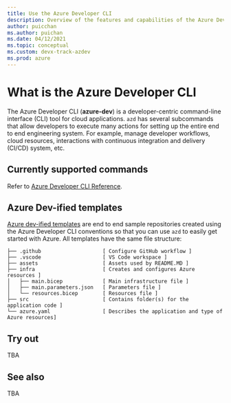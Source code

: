 ```yaml
---
title: Use the Azure Developer CLI
description: Overview of the features and capabilities of the Azure Developer CLI that helps developers be more productive when building and deploying applications to Azure.
author: puicchan
ms.author: puichan
ms.date: 04/12/2021
ms.topic: conceptual
ms.custom: devx-track-azdev
ms.prod: azure
---
```

# What is the Azure Developer CLI

The Azure Developer CLI (**azure-dev**) is a developer-centric command-line interface (CLI) tool for cloud applications. `azd` has several subcommands that allow developers to execute many actions for setting up the entire end to end engineering system. For example, manage developer workflows, cloud resources, interactions with continuous integration and delivery (CI/CD) system, etc. 

## Currently supported commands
Refer to [Azure Developer CLI Reference](azure-dev-cli-ref.md).

## Azure Dev-ified templates
[Azure dev-ified templates](azure-dev-cli-templates.md) are end to end sample repositories created using the Azure Developer CLI conventions so that you can use `azd` to easily get started with Azure. All templates have the same file structure:

```
├── .github                    [ Configure GitHub workflow ]
├── .vscode                    [ VS Code workspace ]
├── assets                     [ Assets used by README.MD ]
├── infra                      [ Creates and configures Azure resources ]
│   ├── main.bicep             [ Main infrastructure file ]
│   ├── main.parameters.json   [ Parameters file ]
│   └── resources.bicep        [ Resources file ]
├── src                        [ Contains folder(s) for the application code ]
└── azure.yaml                 [ Describes the application and type of Azure resources]
```

## Try out

TBA

## See also

TBA

